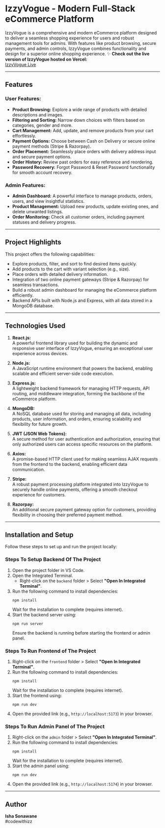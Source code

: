 # IzzyVogue - Modern Full-Stack eCommerce Platform

IzzyVogue is a comprehensive and modern eCommerce platform designed to deliver a seamless shopping experience for users and robust management tools for admins. With features like product browsing, secure payments, and admin controls, IzzyVogue combines functionality and design for a superior online shopping experience.
✨ **Check out the live version of IzzyVogue hosted on Vercel:**  
[IzzyVogue Live](https://izzyvogue-e-commerce-website-frontend.vercel.app)

---

## **Features**

### **User Features:**
- **Product Browsing:** Explore a wide range of products with detailed descriptions and images.
- **Filtering and Sorting:** Narrow down choices with filters based on categories, gender and more.
- **Cart Management:** Add, update, and remove products from your cart effortlessly.
- **Payment Options:** Choose between Cash on Delivery or secure online payment methods (Stripe & Razorpay).
- **Order Placement:** Seamlessly place orders with delivery address input and secure payment options.
- **Order History:** Review past orders for easy reference and reordering.
- **Password Recovery:** Forgot Password & Reset Password functionality for smooth account recovery.


### **Admin Features:**
- **Admin Dashboard:** A powerful interface to manage products, orders, users, and view insightful statistics.
- **Product Management:** Upload new products, update existing ones, and delete unwanted listings.
- **Order Monitoring:** Check all customer orders, including payment statuses and delivery progress.

---

## **Project Highlights**

This project offers the following capabilities:
- Explore products, filter, and sort to find desired items quickly.
- Add products to the cart with variant selection (e.g., size).
- Place orders with detailed delivery information.
- Integration of two online payment gateways (Stripe & Razorpay) for seamless transactions.
- Build a robust admin dashboard for managing the eCommerce platform efficiently.
- Backend APIs built with Node.js and Express, with all data stored in a MongoDB database.

---

## **Technologies Used**

1. **React.js:**  
   A powerful frontend library used for building the dynamic and responsive user interface of IzzyVogue, ensuring an exceptional user experience across devices.

2. **Node.js:**  
   A JavaScript runtime environment that powers the backend, enabling scalable and efficient server-side code execution.

3. **Express.js:**  
   A lightweight backend framework for managing HTTP requests, API routing, and middleware integration, forming the backbone of the eCommerce platform.

4. **MongoDB:**  
   A NoSQL database used for storing and managing all data, including products, user information, and orders, ensuring scalability and flexibility for future growth.

5. **JWT (JSON Web Tokens):**  
   A secure method for user authentication and authorization, ensuring that only authorized users can access specific resources on the platform.

6. **Axios:**  
   A promise-based HTTP client used for making seamless AJAX requests from the frontend to the backend, enabling efficient data communication.

7. **Stripe:**  
   A robust payment processing platform integrated into IzzyVogue to securely handle online payments, offering a smooth checkout experience for customers.

8. **Razorpay:**  
   An additional secure payment gateway option for customers, providing flexibility in choosing their preferred payment method.

---
## Installation and Setup

Follow these steps to set up and run the project locally:

### Steps To Setup Backend Of The Project
1. Open the project folder in VS Code.
2. Open the Integrated Terminal.
   - Right-click on the `backend` folder > Select **"Open In Integrated Terminal"**.
3. Run the following command to install dependencies:
   ```
   npm install
   ```
   Wait for the installation to complete (requires internet).
4. Start the backend server using:
   ```
   npm run server
   ```
   Ensure the backend is running before starting the frontend or admin panel.

### Steps To Run Frontend of The Project
1. Right-click on the `frontend` folder > Select **"Open In Integrated Terminal"**.
2. Run the following command to install dependencies:
   ```
   npm install
   ```
   Wait for the installation to complete (requires internet).
3. Start the frontend using:
   ```
   npm run dev
   ```
4. Open the provided link (e.g., `http://localhost:5173`) in your browser.

### Steps To Run Admin Panel of The Project
1. Right-click on the `admin` folder > Select **"Open In Integrated Terminal"**.
2. Run the following command to install dependencies:
   ```
   npm install
   ```
   Wait for the installation to complete (requires internet).
3. Start the admin panel using:
   ```
   npm run dev
   ```
4. Open the provided link (e.g., `http://localhost:5174`) in your browser.

---
## Author
**Isha Sonawane**  
#codewithizz
